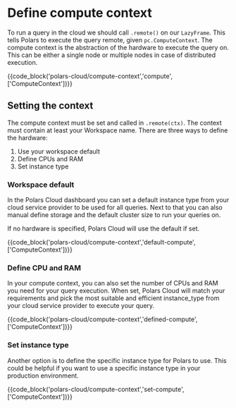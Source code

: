 # Define compute context

To run a query in the cloud we should call `.remote()` on our `LazyFrame`. This tells Polars to execute the query remote, given `pc.ComputeContext`. The compute context is the abstraction of the hardware to execute the query on. This can be either a single node or multiple nodes in case of distributed execution.

{{code_block('polars-cloud/compute-context','compute',['ComputeContext'])}}

## Setting the context

The compute context must be set and called in `.remote(ctx)`. The context must contain at least your Workspace name. There are three ways to define the hardware:

1. Use your workspace default
2. Define CPUs and RAM
3. Set instance type

### Workspace default

In the Polars Cloud dashboard you can set a default instance type from your cloud service provider to be used for all queries. Next to that you can also manual define storage and the default cluster size to run your queries on.

If no hardware is specified, Polars Cloud will use the default if set.

{{code_block('polars-cloud/compute-context','default-compute',['ComputeContext'])}}

### Define CPU and RAM

In your compute context, you can also set the number of CPUs and RAM you need for your query execution. When set, Polars Cloud will match your requirements and pick the most suitable and efficient instance_type from your cloud service provider to execute your query.

{{code_block('polars-cloud/compute-context','defined-compute',['ComputeContext'])}}

### Set instance type

Another option is to define the specific instance type for Polars to use. This could be helpful if you want to use a specific instance type in your production environment.

{{code_block('polars-cloud/compute-context','set-compute',['ComputeContext'])}}
